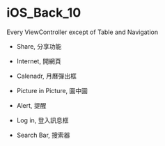 # iOS_Back_10
Every ViewController except of Table and Navigation


* Share, 分享功能

* Internet, 開網頁

* Calenadr, 月曆彈出框

* Picture in Picture, 圖中圖

* Alert, 提醒

* Log in, 登入訊息框

* Search Bar, 搜索器



